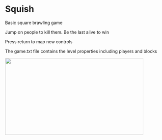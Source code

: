 # Squish
Basic square brawling game

Jump on people to kill them. Be the last alive to win

Press return to map new controls

The game.txt file contains the level properties including players and blocks

<img src="https://user-images.githubusercontent.com/49256766/156899796-f7ea8032-e90f-4b0b-80f8-b4567f42345a.png" width="450" height="250">
